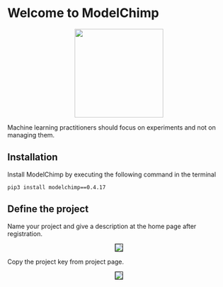 # Welcome to ModelChimp
<div style="text-align:center;">
  <img src="https://docs.modelchimp.com/logo.png"  style="height:200px !important;"/>
</div>

Machine learning practitioners should focus on experiments and not on managing them.

## Installation
Install ModelChimp by executing the following command in the terminal

    pip3 install modelchimp==0.4.17

## Define the project
Name your project and give a description at the home page after registration.
<div style="text-align:center;">
  <img src="https://docs.modelchimp.com/doc_project_definition.png"
  style="border-width: 1px;
    border-color: black;
    border-style: solid;"  />
</div>

Copy the project key from project page.
<div style="text-align:center;">
  <img src="https://docs.modelchimp.com/doc_project_key.png"
  style="border-width: 1px;
    border-color: black;
    border-style: solid;"  />
</div>
